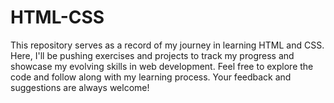 # HTML-CSS

This repository serves as a record of my journey in learning HTML and CSS. Here, I'll be pushing exercises and projects to track my progress and showcase my evolving skills in web development. Feel free to explore the code and follow along with my learning process. Your feedback and suggestions are always welcome!
